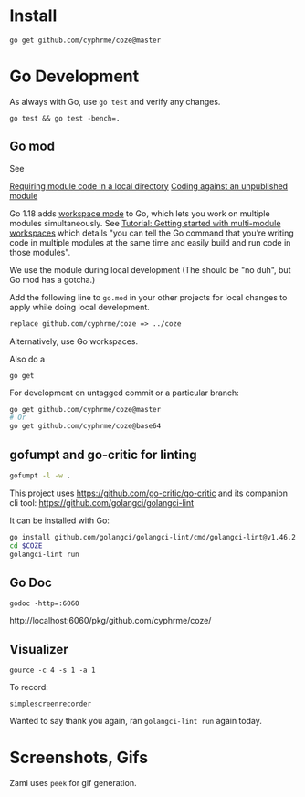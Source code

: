 # Install

```
go get github.com/cyphrme/coze@master
```

# Go Development

As always with Go, use `go test` and verify any changes. 

```
go test && go test -bench=.
```


## Go mod

See 

[Requiring module code in a local directory](https://go.dev/doc/modules/managing-dependencies#local_directory)
[Coding against an unpublished module](https://go.dev/doc/modules/release-workflow#unpublished)

Go 1.18 adds [workspace mode](https://go.dev/blog/get-familiar-with-workspaces)
to Go, which lets you work on multiple modules simultaneously. See [Tutorial:
Getting started with multi-module
workspaces](https://go.dev/doc/tutorial/workspaces) which details "you can tell
the Go command that you’re writing code in multiple modules at the same time and
easily build and run code in those modules".


We use the module during local development (The should be "no duh", but Go mod
has a gotcha.)

Add the following line to `go.mod` in your other projects for local changes to
apply while doing local development.
```go.mod
replace github.com/cyphrme/coze => ../coze
```

Alternatively, use Go workspaces.  


Also do a 

```
go get 
```

For development on untagged commit or a particular branch:

```sh
go get github.com/cyphrme/coze@master
# Or
go get github.com/cyphrme/coze@base64
```

## gofumpt and go-critic for linting

```sh
gofumpt -l -w .
 ```

This project uses https://github.com/go-critic/go-critic and its companion cli
tool: https://github.com/golangci/golangci-lint


It can be installed with Go:

```sh
go install github.com/golangci/golangci-lint/cmd/golangci-lint@v1.46.2
cd $COZE
golangci-lint run
```

## Go Doc

```
godoc -http=:6060
```

http://localhost:6060/pkg/github.com/cyphrme/coze/


## Visualizer

```
gource -c 4 -s 1 -a 1
```

To record:


```
simplescreenrecorder
```


Wanted to say thank you again, ran `golangci-lint run` again today.

# Screenshots, Gifs

Zami uses `peek` for gif generation. 